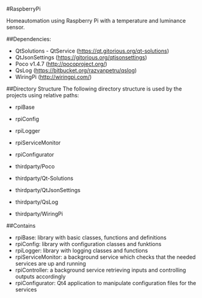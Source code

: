 #RaspberryPi

Homeautomation using Raspberry Pi with a temperature and luminance sensor.

##Dependencies:
- QtSolutions - QtService (https://qt.gitorious.org/qt-solutions)
- QtJsonSettings (https://gitorious.org/qtjsonsettings)
- Poco v1.4.7 (http://pocoproject.org/)
- QsLog (https://bitbucket.org/razvanpetru/qslog)
- WiringPi (http://wiringpi.com/)

##Directory Structure
  The following directory structure is used by the projects using relative paths:
  
  - rpiBase
  - rpiConfig
  - rpiLogger
  - rpiServiceMonitor
  - rpiConfigurator

  - thirdparty/Poco
  - thirdparty/Qt-Solutions
  - thirdparty/QtJsonSettings
  - thirdparty/QsLog
  - thirdparty/WiringPi

##Contains
- rpiBase: library with basic classes, functions and definitions
- rpiConfig: library with configuration classes and funktions
- rpiLogger: library with logging classes and functions
- rpiServiceMonitor: a background service which checks that the needed services are up and running
- rpiController: a background service retrieving inputs and controlling outputs accordingly
- rpiConfigurator: Qt4 application to manipulate configuration files for the services
